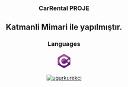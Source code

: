 <div  align="center">


<h3>CarRental PROJE</h3>
<h2>Katmanli Mimari ile yapılmıştır.</h2>

<h3 >Languages</h3>
<p > <a href="https://www.w3schools.com/cs/" target="_blank"> <img src="https://raw.githubusercontent.com/devicons/devicon/master/icons/csharp/csharp-original.svg" alt="csharp" width="40" height="40"/> </a> <a href="https://dotnet.microsoft.com/" target="_blank">
  <p > <img src="https://komarev.com/ghpvc/?username=ugurkurekci&label=Profile%20views&color=0e75b6&style=flat" alt="ugurkurekci" /> </p>




</div>
